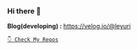 ### Hi there 👋

<!--**Resume :** https://hello.leyuri.com-->
**Blog(developing) :** https://velog.io/@leyuri

[` 👇 Check My Repos `](https://github.com/leyuri?tab=repositories)
<!--
**leyuri/leyuri** is a ✨ _special_ ✨ repository because its `README.md` (this file) appears on your GitHub profile.

Here are some ideas to get you started:

- 🔭 I’m currently working on ...
- 🌱 I’m currently learning ...
- 👯 I’m looking to collaborate on ...
- 🤔 I’m looking for help with ...
- 💬 Ask me about ...
- 📫 How to reach me: ...
- 😄 Pronouns: ...
- ⚡ Fun fact: ...
-->
